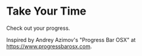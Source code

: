 # Take Your Time

Check out your progress.

Inspired by Andrey Azimov's "Progress Bar OSX" at https://www.progressbarosx.com.
